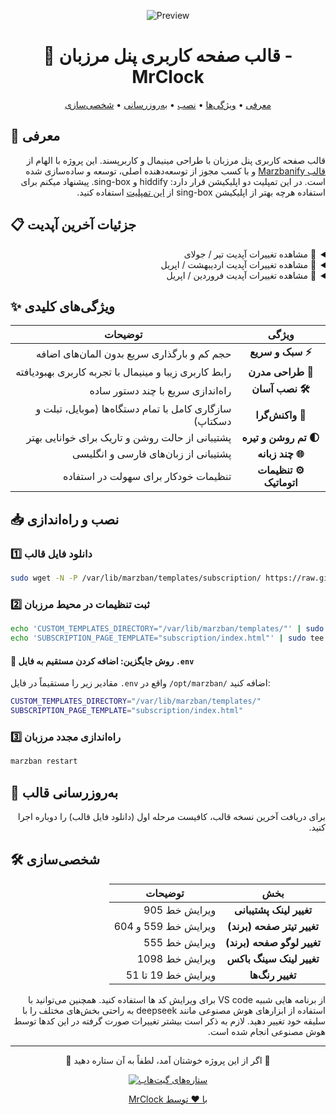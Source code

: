 <div align="center">
  
![Preview](preview.png)

# 📌 قالب صفحه کاربری پنل مرزبان - MrClock

<p align="center">
  <a href="#معرفی">معرفی</a> •
  <a href="#ویژگی‌ها">ویژگی‌ها</a> •
  <a href="#نصب">نصب</a> •
  <a href="#به‌روزرسانی">به‌روزرسانی</a> •
  <a href="#شخصی‌سازی">شخصی‌سازی</a>
</p>

</div>

<a name="معرفی"></a>
## 🎨 معرفی

<p dir="rtl">
قالب صفحه کاربری پنل مرزبان با طراحی مینیمال و کاربرپسند. این پروژه با الهام از 
<a href="https://github.com/dermv/marzbanify-template/tree/main">قالب Marzbanify</a>
و با کسب مجوز از توسعه‌دهنده اصلی، توسعه و ساده‌سازی شده است. در این تمپلیت دو اپلیکیشن قرار دارد: hiddify و sing-box. پیشنهاد میکنم برای استفاده هرچه بهتر از اپلیکیشن sing-box از 
<a href="https://github.com/Mrclocks/MrClock-SingBox-Template">این تمپلیت</a>
استفاده کنید.
</p>

<a name="تغییرات"></a>
## 📋 جزئیات آخرین آپدیت
<details dir="rtl">
<summary>🔄 مشاهده تغییرات آپدیت تیر / جولای</summary>

<div dir="rtl">

- اضافه شدن اپ Happ
- اضافه شدن کپی تمام کانفیگ ها
- آپدیت لینک برنامه ها
- اصلاح و بهینه‌سازی کدها

</div>
</details>

<details dir="rtl">
<summary>🔄 مشاهده تغییرات آپدیت اردیبهشت / اپریل</summary>

<div dir="rtl">

- اضافه شدن لوگو برند
- باز طراحی دکمه ها
- خوانایی بیشتر رنگ ها
- بهبود فاصله ها و اندازه ها
- اصلاح و بهینه‌سازی کدها

</div>
</details>
<details dir="rtl">
<summary>🔄 مشاهده تغییرات آپدیت فروردین / اپریل</summary>

<div dir="rtl">

- اضافه شدن تم روشن
- اضافه شدن زبان انگلیسی
- اضافه شدن QR کد
- اضافه شدن تیتر برند
- بروزرسانی لینک‌ برنامه‌ها
- اصلاح و بهینه‌سازی کدها
- بهینه‌سازی طراحی و رابط کاربری

</div>
</details>

<a name="ویژگی‌ها"></a>
## ✨ ویژگی‌های کلیدی

<div dir="rtl" align="center">

| ویژگی | توضیحات |
|:-----:|---------|
| **⚡ سبک و سریع** | حجم کم و بارگذاری سریع بدون المان‌های اضافه |
| **🎨 طراحی مدرن** | رابط کاربری زیبا و مینیمال با تجربه کاربری بهبودیافته |
| **🛠 نصب آسان** | راه‌اندازی سریع با چند دستور ساده |
| **📱 واکنش‌گرا** | سازگاری کامل با تمام دستگاه‌ها (موبایل، تبلت و دسکتاپ) |
| **🌓 تم روشن و تیره** | پشتیبانی از حالت روشن و تاریک برای خوانایی بهتر |
| **🌐 چند زبانه** | پشتیبانی از زبان‌های فارسی و انگلیسی |
| **⚙️ تنظیمات اتوماتیک** | تنظیمات خودکار برای سهولت در استفاده |

</div>

<a name="نصب"></a>
## 📥 نصب و راه‌اندازی

<div>

### 1️⃣ دانلود فایل قالب

</div>

```bash
sudo wget -N -P /var/lib/marzban/templates/subscription/ https://raw.githubusercontent.com/Mrclocks/MrClock-Subscription-Template/main/index.html
```

<div>

### 2️⃣ ثبت تنظیمات در محیط مرزبان

</div>

```bash
echo 'CUSTOM_TEMPLATES_DIRECTORY="/var/lib/marzban/templates/"' | sudo tee -a /opt/marzban/.env
echo 'SUBSCRIPTION_PAGE_TEMPLATE="subscription/index.html"' | sudo tee -a /opt/marzban/.env
```

<div>

#### 📝 روش جایگزین: اضافه کردن مستقیم به فایل `.env`

مقادیر زیر را مستقیماً در فایل `.env` واقع در `/opt/marzban/` اضافه کنید:

</div>

```bash
CUSTOM_TEMPLATES_DIRECTORY="/var/lib/marzban/templates/"
SUBSCRIPTION_PAGE_TEMPLATE="subscription/index.html"
```

<div>

### 3️⃣ راه‌اندازی مجدد مرزبان

</div>

```bash
marzban restart
```

<div>

## 🔄 به‌روزرسانی قالب

<div dir="rtl" align="right">
  <p>برای دریافت آخرین نسخه قالب، کافیست مرحله اول (دانلود فایل قالب) را دوباره اجرا کنید.</p>
</div>

<a name="شخصی‌سازی"></a>
## 🛠 شخصی‌سازی

<div dir="rtl" align="center">

| بخش | توضیحات |
|:-----:|---------|
| **تغییر لینک پشتیبانی** | ویرایش خط 905 |
| **تغییر تیتر صفحه (برند)** | ویرایش خط 559 و 604 |
| **تغییر لوگو صفحه (برند)** | ویرایش خط 555 |
| **تغییر لینک سینگ باکس** | ویرایش خط 1098 |
| **تغییر رنگ‌ها** | ویرایش خط 19 تا 51 |

</div>

<div dir="rtl" align="right">
  <p> از برنامه هایی شبیه VS code برای ویرایش کد ها استفاده کنید. همچنین می‌توانید با استفاده از ابزارهای هوش مصنوعی مانند deepseek به راحتی بخش‌های مختلف را با سلیقه خود تغییر دهید. لازم به ذکر است بیشتر تغییرات صورت گرفته در این کد‌ها توسط هوش مصنوعی انجام شده است.</p>
</div>

---


<div align="center">
  <p dir="rtl">🌟 اگر از این پروژه خوشتان آمد، لطفاً به آن ستاره دهید 🌟</p>
  
  <p>
    <a href="https://github.com/Mrclocks/MrClock-Subscription-Template">
      <img src="https://img.shields.io/github/stars/Mrclocks/MrClock-Subscription-Template?style=social" alt="ستاره‌های گیت‌هاب">
  </p>
  
  <p dir="rtl">با ❤️ توسط MrClock</p>
</div>
